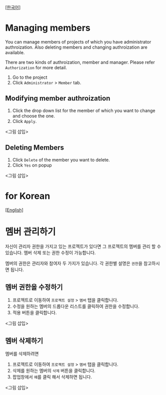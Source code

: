 <a name="english"></a>
[[한국어]](#korean)

# Managing members

You can manage members of projects of which you have administrator authroization. Also deleting members and changing authroization are available.

There are two kinds of authroization, member and manager. Please refer `Authorization` for more detail.

1. Go to the project
2. Click `Administrator` > `Member` tab.

## Modifying member authroization

1. Click the drop down list for the member of which you want to change and choose the one.
2. Click `Apply`.

<그림 삽입>

## Deleting Members

1. Click `Delete` of the member you want to delete.
2. Click `Yes` on popup

<그림 삽입>

<a name="korean"></a>
# for Korean
[[English]](#english)

# 멤버 관리하기

자신이 관리자 권한을 가지고 있는 프로젝트가 있다면 그 프로젝트의 멤버를 관리 할 수 있습니다. 멤버 삭제 또는 권한 수정이 가능합니다.

멤버의 권한은 관리자와 참여자 두 가지가 있습니다. 각 권한별 설명은 `권한`을 참고하시면 됩니다.

## 멤버 권한을 수정하기

1. 프로젝트로 이동하여 `프로젝트 설정` > `멤버` 탭을 클릭합니다.
2. 수정을 원하는 멤버의 드롭다운 리스트를 클릭하여 권한을 수정합니다.
3. 적용 버튼을 클릭합니다.

<그림 삽입>

## 멤버 삭제하기

멤버를 삭제하려면

1. 프로젝트로 이동하여 `프로젝트 설정` > `멤버` 탭을 클릭합니다.
2. 삭제를 원하는 멤버의 `삭제` 버튼을 클릭합니다.
3. 팝업창에서 `예`를 클릭 해서 삭제하면 됩니다.

<그림 삽입>
